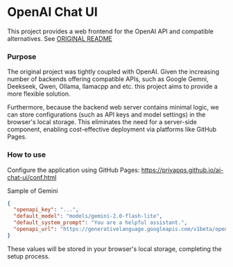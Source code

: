 # OpenAI Chat UI
<!-- markdown-link-check-disable -->
This project provides a web frontend for the OpenAI API and compatible alternatives. See [ORIGINAL README](README_old.md)

### Purpose

The original project was tightly coupled with OpenAI. Given the increasing number of backends offering compatible APIs, such as Google Gemni, Deekseek, Qwen, Ollama, llamacpp and etc. this project aims to provide a more flexible solution.

Furthermore, because the backend web server contains minimal logic, we can store configurations (such as API keys and model settings) in the browser's local storage. This eliminates the need for a server-side component, enabling cost-effective deployment via platforms like GitHub Pages.

### How to use
Configure the application using GitHub Pages: https://privapps.github.io/ai-chat-ui/conf.html

Sample of Gemini
```json
{
  "openapi_key": "...",
  "default_model": "models/gemini-2.0-flash-lite",
  "default_system_prompt": "You are a helpful assistant.",
  "openapi_url": "https://generativelanguage.googleapis.com/v1beta/openai"
}
```

These values will be stored in your browser's local storage, completing the setup process.